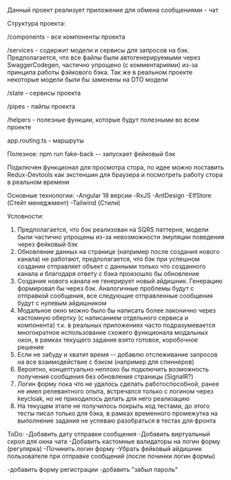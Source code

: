 Данный проект реализует приложение для обмена сообщениями - чат

Структура проекта:

/components - все компоненты проекта

/services - содержит модели и сервисы для запросов на бэк.
Предполагается, что все файлы были автогенерируемыми через SwaggerCodegen,
частично упрощено (с комментариями) из-за принципа работы фэйкового бэка.
Так же в реальном проекте некоторые модели были бы заменены на DTO модели

/state - сервисы проекта

/pipes - пайпы проекта

/helpers - полезные функции, которые будут полезными во всем проекте

app.routing.ts - маршруты

Полезное:
npm run fake-back -- запускает фейковый бэк

Подключен функционал для просмотра стора, по идее можно поставить Redux-Devtools как экстеншин для браузера и посмотреть
работу стора в реальном времени

Основные технологии:
-Angular 18 версии
-RxJS
-AntDesign
-ElfStore (Стейт менеджмент)
-Tailwind (Стили)


Условности:
1) Предполагается, что бэк реализован на SQRS паттерне, модели были частично упрощены из-за невозможности эмуляции поведения через фейковый бэк
2) Обновление данных на странице (например после создания нового канала) не работают, предполагается,
что бэк при успешном создании отправляет объект с данными только что созданного канала и благодаря ответу с бэка произошло бы обновление
3) Создание нового канала не генерирует новый айдишник. Генерацию формировал бы через бэк. Аналогичные проблемы будут с отправкой сообщения,
все следующие отправленные сообщения будут с нулевым айдишником
4) Модальное окно можно было бы написать более лаконично через кастомную обертку (с написанием отдельного сервиса и компонента)
т.к. в реальных приложениях часто подразумевается многократное использование схожего функционала модальных окон,
в рамках текущего задания взято готовое, коробочное решение
5) Если не забуду и хватит время -- добавлю отслеживание запросов на все взаимодействие с бэком (например для спиннеров)
6) Вероятно, концептуально неплохо бы подключить возможность получения сообщения без обновления страницы (SignalR?)
7) Логин форму пока что не удалось сделать работоспособной, ранее не имел релевантного опыта, встречался только с логином через keycloak, но не приходилось делать для него реализацию
8) На текущем этапе не получилось покрыть код тестами, до этого тесты писал только для бэка, в рамках временного промежутка на выполнение задания не успеваю разобраться в тестах для фронта

ToDo:
-Добавить дату отправки сообщения
-Добавить виртуальный скрол для окна чата
-Добавить кастомные валидаторы на логин форму (регулярка)
-Починить логин форму
-Убрать фейковый айдишник пользователя при отправке сообщений (после починки логин формы)

-добавить форму регистрации
-добавить "забыл пароль"

